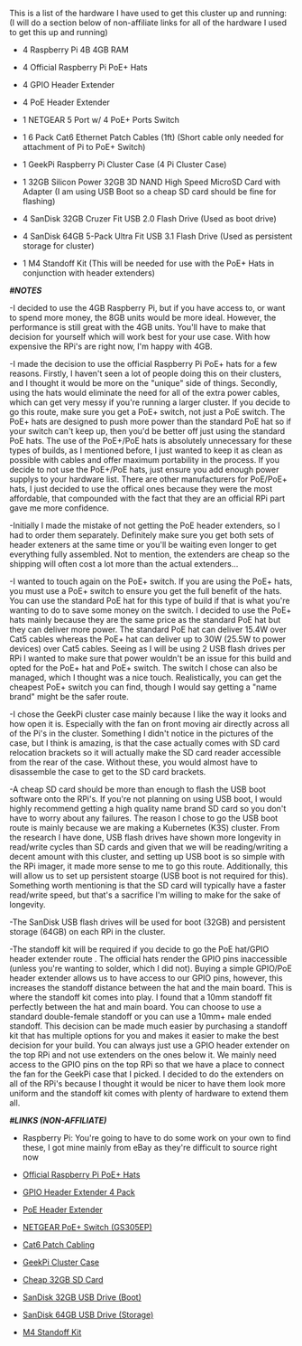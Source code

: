 This is a list of the hardware I have used to get this cluster up and running:
(I will do a section below of non-affiliate links for all of the hardware I used to get this up and running)


- 4	Raspberry Pi 4B 4GB RAM 

- 4 Official Raspberry Pi PoE+ Hats

- 4 GPIO Header Extender

- 4 PoE Header Extender

- 1 NETGEAR 5 Port w/ 4 PoE+ Ports Switch

- 1 6 Pack Cat6 Ethernet Patch Cables (1ft) (Short cable only needed for attachment of Pi to PoE+ Switch)

- 1 GeekPi Raspberry Pi Cluster Case (4 Pi Cluster Case)

- 1 32GB Silicon Power 32GB 3D NAND High Speed MicroSD Card with Adapter (I am using USB Boot so a cheap SD card should be fine for flashing)

- 4 SanDisk 32GB Cruzer Fit USB 2.0 Flash Drive (Used as boot drive)

- 4 SanDisk 64GB 5-Pack Ultra Fit USB 3.1 Flash Drive (Used as persistent storage for cluster)

- 1 M4 Standoff Kit (This will be needed for use with the PoE+ Hats in conjunction with header extenders)

***#NOTES***

-I decided to use the 4GB Raspberry Pi, but if you have access to, or want to spend more money, the 8GB units would be more ideal.  However, the performance is still great with the 4GB units.  You'll have to make that decision for yourself which will work best for your use case.  With how expensive the RPi's are right now, I'm happy with 4GB.

-I made the decision to use the official Raspberry Pi PoE+ hats for a few reasons.  Firstly, I haven't seen a lot of people doing this on their clusters, and I thought it would be more on the "unique" side of things.  Secondly, using the hats would eliminate the need for all of the extra power cables, which can get very messy if you're running a larger cluster.  If you decide to go this route, make sure you get a PoE+ switch, not just a PoE switch.  The PoE+ hats are designed to push more power than the standard PoE hat so if your switch can't keep up, then you'd be better off just using the standard PoE hats.  The use of the PoE+/PoE hats is absolutely unnecessary for these types of builds, as I mentioned before, I just wanted to keep it as clean as possible with cables and offer maximum portability in the process.  If you decide to not use the PoE+/PoE hats, just ensure you add enough power supplys to your hardware list.  There are other manufacturers for PoE/PoE+ hats, I just decided to use the offical ones because they were the most affordable, that compounded with the fact that they are an official RPi part gave me more confidence.

-Initially I made the mistake of not getting the PoE header extenders, so I had to order them separately. Definitely make sure you get both sets of header exteners at the same time or you'll be waiting even longer to get everything fully assembled.  Not to mention, the extenders are cheap so the shipping will often cost a lot more than the actual extenders...

-I wanted to touch again on the PoE+ switch.  If you are using the PoE+ hats, you must use a PoE+ switch to ensure you get the full benefit of the hats.  You can use the standard PoE hat for this type of build if that is what you're wanting to do to save some money on the switch.  I decided to use the PoE+ hats mainly because they are the same price as the standard PoE hat but they can deliver more power.  The standard PoE hat can deliver 15.4W over Cat5 cables whereas the PoE+ hat can deliver up to 30W (25.5W to power devices) over Cat5 cables.  Seeing as I will be using 2 USB flash drives per RPi I wanted to make sure that power wouldn't be an issue for this build and opted for the PoE+ hat and PoE+ switch.  The switch I chose can also be managed, which I thought was a nice touch.  Realistically, you can get the cheapest PoE+ switch you can find, though I would say getting a "name brand" might be the safer route.

-I chose the GeekPi cluster case mainly because I like the way it looks and how open it is.  Especially with the fan on front moving air directly across all of the Pi's in the cluster.  Something I didn't notice in the pictures of the case, but I think is amazing, is that the case actually comes with SD card relocation brackets so it will actually make the SD card reader accessible from the rear of the case.  Without these, you would almost have to disassemble the case to get to the SD card brackets. 

-A cheap SD card should be more than enough to flash the USB boot software onto the RPi's.  If you're not planning on using USB boot, I would highly recommend getting a high quality name brand SD card so you don't have to worry about any failures.  The reason I chose to go the USB boot route is mainly because we are making a Kubernetes (K3S) cluster.  From the research I have done, USB flash drives have shown more longevity in read/write cycles than SD cards and given that we will be reading/writing a decent amount with this cluster, and setting up USB boot is so simple with the RPi imager, it made more sense to me to go this route.  Additionally, this will allow us to set up persistent stoarge (USB boot is not required for this).  Something worth mentioning is that the SD card will typically have a faster read/write speed, but that's a sacrifice I'm willing to make for the sake of longevity.

-The SanDisk USB flash drives will be used for boot (32GB) and persistent storage (64GB) on each RPi in the cluster.

-The standoff kit will be required if you decide to go the PoE hat/GPIO header extender route .  The official hats render the GPIO pins inaccessible (unless you're wanting to solder, which I did not).  Buying a simple GPIO/PoE header extender allows us to have access to our GPIO pins, however, this increases the standoff distance between the hat and the main board.  This is where the standoff kit comes into play.  I found that a 10mm standoff fit perfectly between the hat and main board.  You can choose to use a standard double-female standoff or you can use a 10mm+ male ended standoff.  This decision can be made much easier by purchasing a standoff kit that has multiple options for you and makes it easier to make the best decision for your build.  You can always just use a GPIO header extender on the top RPi and not use extenders on the ones below it.  We mainly need access to the GPIO pins on the top RPi so that we have a place to connect the fan for the GeekPi case that I picked.  I decided to do the extenders on all of the RPi's because I thought it would be nicer to have them look more uniform and the standoff kit comes with plenty of hardware to extend them all.  

***#LINKS (NON-AFFILIATE)***

- Raspberry Pi: You're going to have to do some work on your own to find these, I got mine mainly from eBay as they're difficult to source right now

- [Official Raspberry Pi PoE+ Hats](https://www.raspberrypi.com/products/poe-plus-hat/)

- [GPIO Header Extender 4 Pack](https://www.amazon.com/dp/B08M5TWWRC?psc=1&ref=ppx_yo2ov_dt_b_product_details)

- [PoE Header Extender](https://www.adafruit.com/product/4855#tutorials)

- [NETGEAR PoE+ Switch (GS305EP)](https://www.amazon.com/dp/B08LR18SC4?ref=ppx_yo2ov_dt_b_product_details&th=1)

- [Cat6 Patch Cabling](https://www.amazon.com/dp/B01IQWGKQ6?psc=1&ref=ppx_yo2ov_dt_b_product_details)

- [GeekPi Cluster Case](https://www.amazon.com/dp/B083FDHPBH?psc=1&ref=ppx_yo2ov_dt_b_product_details)

- [Cheap 32GB SD Card](https://www.amazon.com/dp/B07Q384TPK?psc=1&ref=ppx_yo2ov_dt_b_product_details)

- [SanDisk 32GB USB Drive (Boot)](https://www.amazon.com/dp/B07MPCJDXS?ref=ppx_yo2ov_dt_b_product_details&th=1)

- [SanDisk 64GB USB Drive (Storage)](https://www.amazon.com/dp/B077VYCV37?ref=ppx_yo2ov_dt_b_product_details&th=1)

- [M4 Standoff Kit](https://www.amazon.com/dp/B07PKTVB18/ref=twister_B07D782FJJ?_encoding=UTF8&psc=1)
